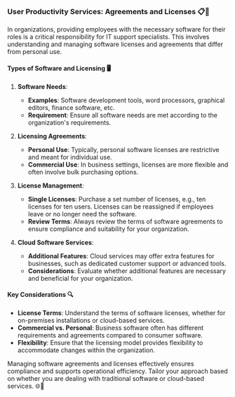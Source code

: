 ### User Productivity Services: Agreements and Licenses 📋💼

In organizations, providing employees with the necessary software for their roles is a critical responsibility for IT support specialists. This involves understanding and managing software licenses and agreements that differ from personal use.

#### **Types of Software and Licensing** 🖥️

1. **Software Needs**:
   - **Examples**: Software development tools, word processors, graphical editors, finance software, etc.
   - **Requirement**: Ensure all software needs are met according to the organization's requirements.

2. **Licensing Agreements**:
   - **Personal Use**: Typically, personal software licenses are restrictive and meant for individual use.
   - **Commercial Use**: In business settings, licenses are more flexible and often involve bulk purchasing options.

3. **License Management**:
   - **Single Licenses**: Purchase a set number of licenses, e.g., ten licenses for ten users. Licenses can be reassigned if employees leave or no longer need the software.
   - **Review Terms**: Always review the terms of software agreements to ensure compliance and suitability for your organization.

4. **Cloud Software Services**:
   - **Additional Features**: Cloud services may offer extra features for businesses, such as dedicated customer support or advanced tools.
   - **Considerations**: Evaluate whether additional features are necessary and beneficial for your organization.

#### **Key Considerations** 🔍

- **License Terms**: Understand the terms of software licenses, whether for on-premises installations or cloud-based services.
- **Commercial vs. Personal**: Business software often has different requirements and agreements compared to consumer software.
- **Flexibility**: Ensure that the licensing model provides flexibility to accommodate changes within the organization.

Managing software agreements and licenses effectively ensures compliance and supports operational efficiency. Tailor your approach based on whether you are dealing with traditional software or cloud-based services. 🌐🔑